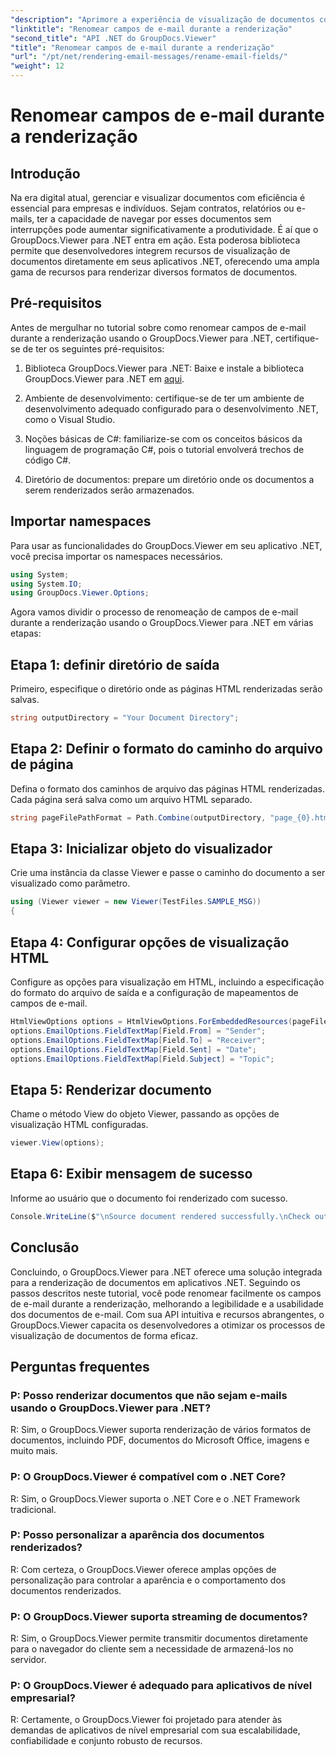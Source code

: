```yaml
---
"description": "Aprimore a experiência de visualização de documentos com o GroupDocs.Viewer para .NET. Renderize e personalize e-mails perfeitamente."
"linktitle": "Renomear campos de e-mail durante a renderização"
"second_title": "API .NET do GroupDocs.Viewer"
"title": "Renomear campos de e-mail durante a renderização"
"url": "/pt/net/rendering-email-messages/rename-email-fields/"
"weight": 12
---
```


# Renomear campos de e-mail durante a renderização

## Introdução

Na era digital atual, gerenciar e visualizar documentos com eficiência é essencial para empresas e indivíduos. Sejam contratos, relatórios ou e-mails, ter a capacidade de navegar por esses documentos sem interrupções pode aumentar significativamente a produtividade. É aí que o GroupDocs.Viewer para .NET entra em ação. Esta poderosa biblioteca permite que desenvolvedores integrem recursos de visualização de documentos diretamente em seus aplicativos .NET, oferecendo uma ampla gama de recursos para renderizar diversos formatos de documentos.

## Pré-requisitos

Antes de mergulhar no tutorial sobre como renomear campos de e-mail durante a renderização usando o GroupDocs.Viewer para .NET, certifique-se de ter os seguintes pré-requisitos:

1. Biblioteca GroupDocs.Viewer para .NET: Baixe e instale a biblioteca GroupDocs.Viewer para .NET em [aqui](https://releases.groupdocs.com/viewer/net/).

2. Ambiente de desenvolvimento: certifique-se de ter um ambiente de desenvolvimento adequado configurado para o desenvolvimento .NET, como o Visual Studio.

3. Noções básicas de C#: familiarize-se com os conceitos básicos da linguagem de programação C#, pois o tutorial envolverá trechos de código C#.

4. Diretório de documentos: prepare um diretório onde os documentos a serem renderizados serão armazenados.

## Importar namespaces

Para usar as funcionalidades do GroupDocs.Viewer em seu aplicativo .NET, você precisa importar os namespaces necessários.

```csharp
using System;
using System.IO;
using GroupDocs.Viewer.Options;
```

Agora vamos dividir o processo de renomeação de campos de e-mail durante a renderização usando o GroupDocs.Viewer para .NET em várias etapas:

## Etapa 1: definir diretório de saída

Primeiro, especifique o diretório onde as páginas HTML renderizadas serão salvas.

```csharp
string outputDirectory = "Your Document Directory";
```

## Etapa 2: Definir o formato do caminho do arquivo de página

Defina o formato dos caminhos de arquivo das páginas HTML renderizadas. Cada página será salva como um arquivo HTML separado.

```csharp
string pageFilePathFormat = Path.Combine(outputDirectory, "page_{0}.html");
```

## Etapa 3: Inicializar objeto do visualizador

Crie uma instância da classe Viewer e passe o caminho do documento a ser visualizado como parâmetro.

```csharp
using (Viewer viewer = new Viewer(TestFiles.SAMPLE_MSG))
{
```

## Etapa 4: Configurar opções de visualização HTML

Configure as opções para visualização em HTML, incluindo a especificação do formato do arquivo de saída e a configuração de mapeamentos de campos de e-mail.

```csharp
HtmlViewOptions options = HtmlViewOptions.ForEmbeddedResources(pageFilePathFormat);
options.EmailOptions.FieldTextMap[Field.From] = "Sender";
options.EmailOptions.FieldTextMap[Field.To] = "Receiver";
options.EmailOptions.FieldTextMap[Field.Sent] = "Date";
options.EmailOptions.FieldTextMap[Field.Subject] = "Topic";
```

## Etapa 5: Renderizar documento

Chame o método View do objeto Viewer, passando as opções de visualização HTML configuradas.

```csharp
viewer.View(options);
```

## Etapa 6: Exibir mensagem de sucesso

Informe ao usuário que o documento foi renderizado com sucesso.

```csharp
Console.WriteLine($"\nSource document rendered successfully.\nCheck output in {outputDirectory}.");
```

## Conclusão

Concluindo, o GroupDocs.Viewer para .NET oferece uma solução integrada para a renderização de documentos em aplicativos .NET. Seguindo os passos descritos neste tutorial, você pode renomear facilmente os campos de e-mail durante a renderização, melhorando a legibilidade e a usabilidade dos documentos de e-mail. Com sua API intuitiva e recursos abrangentes, o GroupDocs.Viewer capacita os desenvolvedores a otimizar os processos de visualização de documentos de forma eficaz.

## Perguntas frequentes

### P: Posso renderizar documentos que não sejam e-mails usando o GroupDocs.Viewer para .NET?

R: Sim, o GroupDocs.Viewer suporta renderização de vários formatos de documentos, incluindo PDF, documentos do Microsoft Office, imagens e muito mais.

### P: O GroupDocs.Viewer é compatível com o .NET Core?

R: Sim, o GroupDocs.Viewer suporta o .NET Core e o .NET Framework tradicional.

### P: Posso personalizar a aparência dos documentos renderizados?

R: Com certeza, o GroupDocs.Viewer oferece amplas opções de personalização para controlar a aparência e o comportamento dos documentos renderizados.

### P: O GroupDocs.Viewer suporta streaming de documentos?

R: Sim, o GroupDocs.Viewer permite transmitir documentos diretamente para o navegador do cliente sem a necessidade de armazená-los no servidor.

### P: O GroupDocs.Viewer é adequado para aplicativos de nível empresarial?

R: Certamente, o GroupDocs.Viewer foi projetado para atender às demandas de aplicativos de nível empresarial com sua escalabilidade, confiabilidade e conjunto robusto de recursos.